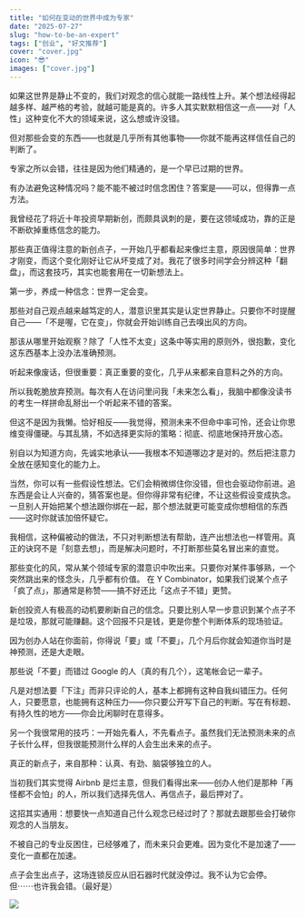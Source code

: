 ```yaml
---
title: "如何在变动的世界中成为专家"
date: "2025-07-27"
slug: "how-to-be-an-expert"
tags: ["创业", "好文推荐"]
cover: "cover.jpg"
icon: "😎"
images: ["cover.jpg"]
---
```

如果这世界是静止不变的，我们对观念的信心就能一路线性上升。某个想法经得起越多样、越严格的考验，就越可能是真的。许多人其实默默相信这一点——对「人性」这种变化不大的领域来说，这么想或许没错。



但对那些会变的东西——也就是几乎所有其他事物——你就不能再这样信任自己的判断了。



专家之所以会错，往往是因为他们精通的，是一个早已过期的世界。



有办法避免这种情况吗？能不能不被过时信念困住？答案是——可以，但得靠一点方法。



我曾经花了将近十年投资早期新创，而颇具讽刺的是，要在这领域成功，靠的正是不断砍掉重练信念的能力。



那些真正值得注意的新创点子，一开始几乎都看起来像烂主意，原因很简单：世界才刚变，而这个变化刚好让它从坏变成了对。我花了很多时间学会分辨这种「翻盘」，而这套技巧，其实也能套用在一切新想法上。



第一步，养成一种信念：世界一定会变。



那些对自己观点越来越笃定的人，潜意识里其实是认定世界静止。只要你不时提醒自己——「不是喔，它在变」，你就会开始训练自己去嗅出风的方向。



那该从哪里开始观察？除了「人性不太变」这条中等实用的原则外，很抱歉，变化这东西基本上没办法准确预测。



听起来像废话，但很重要：真正重要的变化，几乎从来都来自意料之外的方向。



所以我乾脆放弃预测。每次有人在访问里问我「未来怎么看」，我脑中都像没读书的考生一样拼命乱掰出一个听起来不错的答案。



但这不是因为我懒。恰好相反——我觉得，预测未来不但命中率可怜，还会让你思维变得僵硬。与其乱猜，不如选择更实际的策略：彻底、彻底地保持开放心态。



别自以为知道方向，先诚实地承认——我根本不知道哪边才是对的。然后把注意力全放在感知变化的能力上。



当然，你可以有一些假设性想法。它们会稍微绑住你没错，但也会驱动你前进。追东西是会让人兴奋的，猜答案也是。但你得非常有纪律，不让这些假设变成执念。
一旦别人开始把某个想法跟你绑在一起，那个想法就更可能变成你想相信的东西——这时你就该加倍怀疑它。



我相信，这种偏被动的做法，不只对判断想法有帮助，连产出想法也一样管用。真正的诀窍不是「刻意去想」，而是解决问题时，不打断那些莫名冒出来的直觉。



那些变化的风，常从某个领域专家的潜意识中吹出来。只要你对某件事够熟，一个突然跳出来的怪念头，几乎都有价值。
在 Y Combinator，如果我们说某个点子「疯了点」，那通常是称赞——搞不好还比「这点子不错」更赞。



新创投资人有极高的动机要刷新自己的信念。只要比别人早一步意识到某个点子不是垃圾，那就可能赚翻。这个回报不只是钱，更是你整个判断体系的现场验证。



因为创办人站在你面前，你得说「要」或「不要」，几个月后你就会知道你当时是神预测，还是大走眼。



那些说「不要」而错过 Google 的人（真的有几个），这笔帐会记一辈子。



凡是对想法要「下注」而非只评论的人，基本上都拥有这种自我纠错压力。任何人，只要愿意，也能拥有这种压力——你只要公开写下自己的判断。写在有标题、有持久性的地方——你会比闲聊时在意得多。



另一个我很常用的技巧：一开始先看人，不先看点子。虽然我们无法预测未来的点子长什么样，但我很能预测什么样的人会生出未来的点子。



真正的新点子，来自那种：认真、有劲、脑袋够独立的人。



当初我们其实觉得 Airbnb 是烂主意，但我们看得出来——创办人他们是那种「再怪都不会怕」的人，所以我们选择先信人、再信点子，最后押对了。



这招其实通用：想要快一点知道自己什么观念已经过时了？那就去跟那些会打破你观念的人当朋友。



不被自己的专业反困住，已经够难了，而未来只会更难。因为变化不是加速了——变化一直都在加速。



点子会生出点子，这场连锁反应从旧石器时代就没停过。我不认为它会停。
但⋯⋯也许我会错。（最好是）




![](https://prod-files-secure.s3.us-west-2.amazonaws.com/112d0858-5090-4d34-a606-b75eb8d65fd2/46476355-9cf3-4e99-9b7a-3531bc426380/1000202064.png?X-Amz-Algorithm=AWS4-HMAC-SHA256&X-Amz-Content-Sha256=UNSIGNED-PAYLOAD&X-Amz-Credential=ASIAZI2LB466TLPRCZD7%2F20250818%2Fus-west-2%2Fs3%2Faws4_request&X-Amz-Date=20250818T141509Z&X-Amz-Expires=3600&X-Amz-Security-Token=IQoJb3JpZ2luX2VjEF4aCXVzLXdlc3QtMiJIMEYCIQC1xbouye39OoDDYYLY9RFOH%2Furic2GjIGrYOzSuH1IJAIhAP1XqCJ8RAV3JS4OMzg9BylyYdDEGdm2aVHQl2nep6ZVKogECKf%2F%2F%2F%2F%2F%2F%2F%2F%2F%2FwEQABoMNjM3NDIzMTgzODA1Igxkz8ONtcFjKo5hbREq3AMt%2Bp37HtG9LDMCulqB36wHDlXAESslJd3DtyzC1V29HBJT7KaKZbfjW28MRAvZ7tEZl%2FIkzCmcEvd0e7lIVtp6xRE8ZM39Lytu2vBWlowJnhCJwV8grre14nBHCzb7dQx9ePDsiJ%2BxYKO308AvVeW79AVVy5mEE596gxepGEHasG8nqsszxz5YZWchljf4BxgUcCHBQvTCTkLXIH4N8yAZqPhBvyXav1Jhzut%2B98qQpr6hIrp7HGMkxhEYxZddWU8YoPTmXjf8nq6j5eEtTuSTW%2FP2hk5fdZCTSu3IodUck1HXKXryXekcAhdE1fxmxVafpvgrHOCAeSmmiEUab7l5sw4YVkucY%2BusBPpJJJXNhOLoujulH6Q7uYoiyqtamIYe0AbLFmLQOhscfbn5va%2BTTsjYut6dgm9tAVndNCsPTxKWYmUIHWCUT%2FH1I3xJSK1TE4vMI6%2B8KTxPuPndCPmPiV0W052gfSRHUrW5MxugZ%2FlAZHLuQ4ScYbf%2Fz8Vk7rH%2BM%2FXzO4vZcVoxTIuL5nuy0Wtl%2BF%2FlCBFSGYHJs4HmOld62hPuk7vxOsmOoz0pgi9tP2jv5657rV5jSipeMr0sT9PZPEFXcUCs9hDuQsxBIhdpDpGF7tqxc%2BUIlTCj4IzFBjqkASJH0pxOQxFNe8QmtMSuZ9jM%2FCBY0yalpkJO4uKWq%2Bv1MhQbjhc9gpRpqmQ8w0UrE7Yjux2LpVADyaZPdhZsfeWImduARINL7SLfJCJyszIuvfqrjGuYHVhqoveQPbO6i9dDnyuK2av8%2F0uSO3r7eAiOtfhpCG6yx5uzsLnUp5rg9b8k9FCveyGucahHzTGjBTfz9ytOMfZwgfuK0z7%2BtuoBE3B1&X-Amz-Signature=0b797e90b53facc017d55dc5471a52d5f53d753eeb692e3099c80073da6a2042&X-Amz-SignedHeaders=host&x-amz-checksum-mode=ENABLED&x-id=GetObject)

